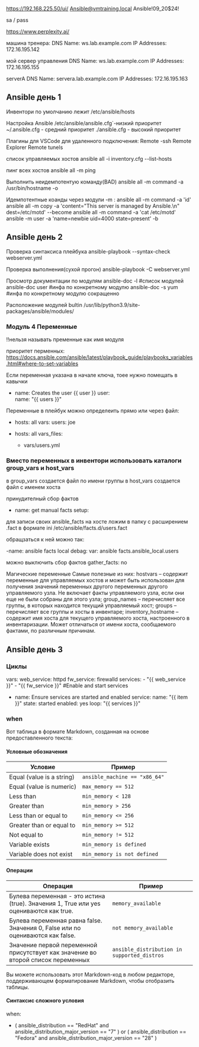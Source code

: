 https://192.168.225.50/ui/
Ansible@vmtraining.local
Ansible!09_20$24!


sa / pass

https://www.perplexity.ai/


машина тренера:
DNS Name:	ws.lab.example.com
IP Addresses:	172.16.195.142

мой сервер управления
DNS Name:	ws.lab.example.com
IP Addresses:	172.16.195.155

serverA
DNS Name:	servera.lab.example.com
IP Addresses:	172.16.195.163




## Ansible день 1


Инвентори по умолчанию лежит
/etc/ansible/hosts



Настройка Ansible
/etc/ansible/ansible.cfg`-низкий приоритет
~/.ansible.cfg - средний приоритет
./ansible.cfg - высокий приоритет





Плагины для VSCode для удаленного подключения:
Remote -ssh
Remote Explorer
Remote tunels

список управляемых хостов
ansible all -i inventory.cfg --list-hosts

пинг всех хостов
ansible all -m ping

Выполнить неидемпотентую команду(BAD)
ansible all -m command -a /usr/bin/hostname -o

Идемпотентные коанды через модули -m :
ansible all -m command -a 'id'
ansible all -m copy  -a 'content="This server is managed by Ansible.\n" dest=/etc/motd' --become
ansible all -m command -a 'cat /etc/motd'
ansible -m user -a 'name=newbie uid=4000 state=present' -b


## Ansible день 2

Проверка синтаксиса плейбука
ansible-playbook --syntax-check webserver.yml

Проверка выполнения(сухой прогон)
ansible-playbook -C webserver.yml


Просмотр документации по модулям
ansible-doc -l #список модулей
ansible-doc user #инфа по конкретному модулю
ansible-doc -s yum #инфа по конкретному модулю сокращенно

Расположение модулей bultin
/usr/lib/python3.9/site-packages/ansible/modules/


### Модуль 4 Переменные

!!нельзя называть пременные как имя модуля

приоритет перменных:
https://docs.ansible.com/ansible/latest/playbook_guide/playbooks_variables.html#where-to-set-variables


Если переменная указана в начале ключа, тоее нужно помещать в кавычки

- name: Creates the user {{ user }}
  user:  
    name: "{{ users }}"

Переменные в плейбук можно определеить прямо или через файл:

- hosts: all
  vars:
    users: joe

- hosts: all
  vars_files:
    - vars/users.yml

### Вместо переменных в инвентори использовать каталоги group_vars и host_vars

в group_vars создается файл по имени группы
в host_vars создается файл с именем хоста

принудителный сбор фактов
- name: get manual facts
  setup:

для записи своих ansible_facts на хосте ложим в папку с расширением .fact в формате ini
/etc/ansible/facts.d/users.fact

обращзаться к ней можно так:

-name: ansible facts local
  debag:
    var: ansible facts.ansible_local.users

можно выключить сбор фактов
gather_facts: no


Магические переменные
Самые полезные из них:
hostvars – содержит переменные для управляемых хостов и может быть использован для получения значений переменных другого переменных другого управляемого узла. Не включает факты управляемого узла, если они еще не были собраны для этого узла;
group_names – перечисляет все группы, в которых находится текущий управляемый хост;
groups – перечисляет все группы и хосты в инвентаре;
inventory_hostname – содержит имя хоста для текущего управляемого хоста, настроенного в инвентаризации. Может отличаться от имени хоста, сообщаемого фактами, по различным причинам.


## Ansible день 3

### Циклы

  vars:
    web_service: httpd
    fw_service: firewalld
    services:
     - "{{ web_service }}"
     - "{{ fw_service }}"
  #Enable and start services
  - name: Ensure services are started and enabled
      service:
        name: "{{ item }}"
          state: started
          enabled: yes
        loop: "{{ services }}"
### when

Вот таблица в формате Markdown, созданная на основе предоставленного текста:

#### Условные обозначения

| Условие                               | Пример                          |
|---------------------------------------|---------------------------------|
| Equal (value is a string)            | `ansible_machine == "x86_64"`  |
| Equal (value is numeric)             | `max_memory == 512`            |
| Less than                             | `min_memory < 128`             |
| Greater than                          | `min_memory > 256`             |
| Less than or equal to                | `min_memory <= 256`            |
| Greater than or equal to             | `min_memory >= 512`            |
| Not equal to                          | `min_memory != 512`            |
| Variable exists                       | `min_memory is defined`        |
| Variable does not exist               | `min_memory is not defined`    |

#### Операции

| Операция                                                                 | Пример                          |
|--------------------------------------------------------------------------|---------------------------------|
| Булева переменная - это истина (true). Значения 1, True или yes оцениваются как true. | `memory_available`              |
| Булева переменная равна false. Значения 0, False или no оцениваются как false. | `not memory_available`          |
| Значение первой переменной присутствует как значение во второй список переменных | `ansible_distribution in supported_distros` |

Вы можете использовать этот Markdown-код в любом редакторе, поддерживающем форматирование Markdown, чтобы отобразить таблицы.


#### Синтаксис сложного условия
when:
  - ( ansible_distribution == "RedHat" and
      ansible_distribution_major_version == "7" )
    or
    ( ansible_distribution == "Fedora" and
      ansible_distribution_major_version == "28" )

